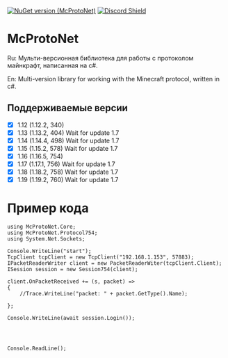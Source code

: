 
[![NuGet version (McProtoNet)](https://img.shields.io/nuget/v/McProtoNet?style=flat-square)](https://www.nuget.org/packages/McProtoNet/) 
[![Discord Shield](https://discordapp.com/api/guilds/1015980011041329164/widget.png?style=shield)](https://discord.gg/EbDV2wrzv7)



# McProtoNet

Ru: Мульти-версионная библиотека для работы с протоколом майнкрафт, написанная на c#.

En: Multi-version library for working with the Minecraft protocol, written in c#.


## Поддерживаемые версии
- [x] 1.12 (1.12.2, 340)
- [x] 1.13 (1.13.2, 404) Wait for update 1.7
- [x] 1.14 (1.14.4, 498) Wait for update 1.7
- [x] 1.15 (1.15.2, 578) Wait for update 1.7
- [x] 1.16 (1.16.5, 754) 
- [x] 1.17 (1.17.1, 756) Wait for update 1.7
- [x] 1.18 (1.18.2, 758) Wait for update 1.7
- [x] 1.19 (1.19.2, 760) Wait for update 1.7

# Пример кода
```
using McProtoNet.Core;
using McProtoNet.Protocol754;
using System.Net.Sockets;

Console.WriteLine("start");
TcpClient tcpClient = new TcpClient("192.168.1.153", 57883);
IPacketReaderWriter client = new PacketReaderWiter(tcpClient.Client);
ISession session = new Session754(client);

client.OnPacketReceived += (s, packet) =>
{
    //Trace.WriteLine("packet: " + packet.GetType().Name);

};

Console.WriteLine(await session.Login());




Console.ReadLine();
```
